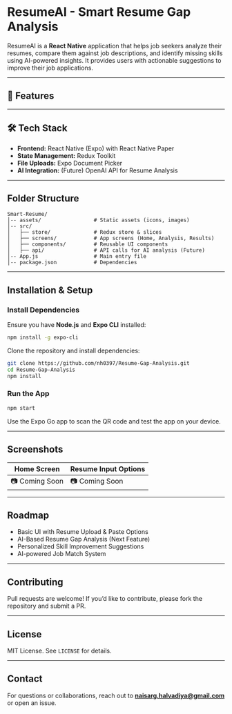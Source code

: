 # ResumeAI - Smart Resume Gap Analysis

ResumeAI is a **React Native** application that helps job seekers analyze their resumes, compare them against job descriptions, and identify missing skills using AI-powered insights. It provides users with actionable suggestions to improve their job applications.

---

## 📌 Features



---

## 🛠️ Tech Stack

- **Frontend:** React Native (Expo) with React Native Paper
- **State Management:** Redux Toolkit
- **File Uploads:** Expo Document Picker
- **AI Integration:** (Future) OpenAI API for Resume Analysis

---

## Folder Structure
```
Smart-Resume/
│-- assets/                 # Static assets (icons, images)
│-- src/
│   ├── store/              # Redux store & slices
│   ├── screens/            # App screens (Home, Analysis, Results)
│   ├── components/         # Reusable UI components
│   ├── api/                # API calls for AI analysis (Future)
│-- App.js                  # Main entry file
│-- package.json            # Dependencies
```

---

## Installation & Setup

### Install Dependencies
Ensure you have **Node.js** and **Expo CLI** installed:
```sh
npm install -g expo-cli
```

Clone the repository and install dependencies:
```sh
git clone https://github.com/nh0397/Resume-Gap-Analysis.git
cd Resume-Gap-Analysis
npm install
```

### Run the App
```sh
npm start
```
Use the Expo Go app to scan the QR code and test the app on your device.

---

## Screenshots
| Home Screen | Resume Input Options |
|------------|-----------------|
| 📷 Coming Soon | 📷 Coming Soon |

---

## Roadmap
- Basic UI with Resume Upload & Paste Options
- AI-Based Resume Gap Analysis (Next Feature)
- Personalized Skill Improvement Suggestions
- AI-powered Job Match System

---

## Contributing
Pull requests are welcome! If you’d like to contribute, please fork the repository and submit a PR.

---

## License
MIT License. See `LICENSE` for details.

---

## Contact
For questions or collaborations, reach out to **naisarg.halvadiya@gmail.com** or open an issue.



